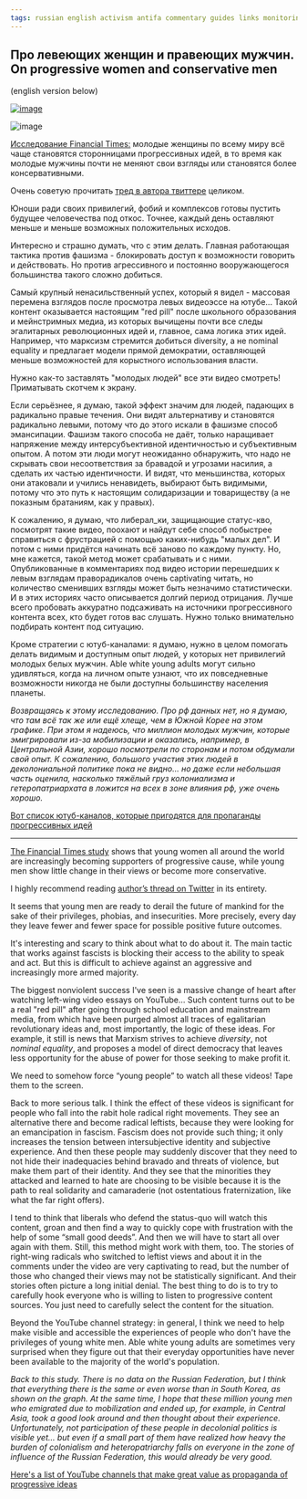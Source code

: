 ```yaml
---
tags: russian english activism antifa commentary guides links monitoring nazis politics philosophy practices queer 
---
```


## Про левеющих женщин и правеющих мужчин. On progressive women and conservative men

(english version below)

[![image](https://github.com/sansmerde/sansmerde.github.io/assets/156181842/8aa948dd-b53e-4664-9de2-c3560592f9dd 'source: twitter account of John Burn-Murdoch who did the study, apparently')](https://twitter.com/jburnmurdoch/status/1750849189834022932/)

![image](https://github.com/sansmerde/sansmerde.github.io/assets/156181842/cdbec1dd-2e2d-424f-9d5f-2d7f3c1920f3)


[Исследование Financial Times:](https://www.ft.com/content/29fd9b5c-2f35-41bf-9d4c-994db4e12998) молодые женщины по всему миру всё чаще становятся сторонницами прогрессивных идей, в то время как молодые мужчины почти не меняют свои взгляды или становятся более консервативными.

Очень советую прочитать [тред в автора твиттере](https://twitter.com/jburnmurdoch/status/1750849189834022932) целиком.

Юноши ради своих привилегий, фобий и комплексов готовы пустить будущее человечества под откос. Точнее, каждый день оставляют меньше и меньше возможных положительных исходов. 

Интересно и страшно думать, что с этим делать. Главная работающая тактика против фашизма - блокировать доступ к возможности говорить и действовать. Но против агрессивного и постоянно вооружающегося большинства такого сложно добиться. 

Самый крупный ненасильственный успех, который я видел - массовая перемена взглядов после просмотра левых видеоэссе на ютубе... Такой контент оказывается настоящим "red pill" после школьного образования и мейнстримных медиа, из которых вычищены почти все следы эгалитарных революционных идей и, главное, сама логика этих идей. Например, что марксизм стремится добиться diversity, а не nominal equality и предлагает модели прямой демократии, оставляющей меньше возможностей для корыстного использования власти. 

Нужно как-то заставлять "молодых людей" все эти видео смотреть! Приматывать скотчем к экрану. 

Если серьёзнее, я думаю, такой эффект значим для людей, падающих в радикально правые течения. Они видят альтернативу и становятся радикально левыми, потому что до этого искали в фашизме способ эмансипации. Фашизм такого способа не даёт, только наращивает напряжение между интерсубъективной идентичностью и субъективным опытом. А потом эти люди могут неожиданно обнаружить, что надо не скрывать свои несоответствия за бравадой и угрозами насилия, а сделать их частью идентичности. И видят, что меньшинства, которых они атаковали и учились ненавидеть, выбирают быть видимыми, потому что это путь к настоящим солидаризации и товариществу (а не показным братаниям, как у правых).

К сожалению, я думаю, что либерал_ки, защищающие статус-кво, посмотрят такие видео, поохают и найдут себе способ побыстрее справиться с фрустрацией с помощью каких-нибудь "малых дел". И потом с ними придётся начинать всё заново по каждому пункту. Но, мне кажется, такой метод может срабатывать и с ними. Опубликованные в комментариях под видео истории перешедших к левым взглядам праворадикалов очень captivating читать, но количество сменивших взгляды может быть незначимо статистически. И в этих историях часто описывается долгий период отрицания. Лучше всего пробовать аккуратно подсаживать на источники прогрессивного контента всех, кто будет готов вас слушать. Нужно только внимательно подбирать контент под ситуацию.

Кроме стратегии с ютуб-каналами: я думаю, нужно в целом помогать делать видимым и доступным опыт людей, у которых нет привилегий молодых белых мужчин. Able white young adults могут сильно удивляться, когда на личном опыте узнают, что их повседневные возможности никогда не были доступны большинству населения планеты.

_Возвращаясь к этому исследованию. Про рф данных нет, но я думаю, что там всё так же или ещё хлеще, чем в Южной Корее на этом графике. При этом я надеюсь, что миллион молодых мужчин, которые эмигрировали из-за мобилизации и оказались, например, в Центральной Азии, хорошо посмотрели по сторонам и потом обдумали свой опыт. К сожалению, большого участия этих людей в деколониальной политике пока не видно... но даже если небольшая часть оценила, насколько тяжёлый груз колониализма и гетеропатриархата в ложится на всех в зоне влияния рф, уже очень хорошо._

[Вот список ютуб-каналов, которые пригодятся для пропаганды прогрессивных идей](https://sansmerde.github.io/other_good_content.html)

---

[The Financial Times study](https://www.ft.com/content/29fd9b5c-2f35-41bf-9d4c-994db4e12998) shows that young women all around the world are increasingly becoming supporters of progressive cause, while young men show little change in their views or become more conservative.

I highly recommend reading [author’s thread on Twitter](https://twitter.com/jburnmurdoch/status/1750849189834022932) in its entirety.

It seems that young men are ready to derail the future of mankind for the sake of their privileges, phobias, and insecurities. More precisely, every day they leave fewer and fewer space for possible positive future outcomes.

It's interesting and scary to think about what to do about it. The main tactic that works against fascists is blocking their access to the ability to speak and act. But this is difficult to achieve against an aggressive and increasingly more armed majority.

The biggest nonviolent success I've seen is a massive change of heart after watching left-wing video essays on YouTube... Such content turns out to be a real "red pill" after going through school education and mainstream media, from which have been purged almost all traces of egalitarian revolutionary ideas and, most importantly, the logic of these ideas. For example, it still is news that Marxism strives to achieve _diversity_, not _nominal equality_, and proposes a model of direct democracy that leaves less opportunity for the abuse of power for those seeking to make profit it.

We need to somehow force “young people” to watch all these videos! Tape them to the screen.

Back to more serious talk. I think the effect of these videos is significant for people who fall into the rabit hole radical right movements. They see an alternative there and become radical leftists, because they were looking for an emancipation in fascism. Fascism does not provide such thing; it only increases the tension between intersubjective identity and subjective experience. And then these people may suddenly discover that they need to not hide their inadequacies behind bravado and threats of violence, but make them part of their identity. And they see that the minorities they attacked and learned to hate are choosing to be visible because it is the path to real solidarity and camaraderie (not ostentatious fraternization, like what the far right offers).

I tend to think that liberals who defend the status-quo will watch this content, groan and then find a way to quickly cope with frustration with the help of some “small good deeds”. And then we will have to start all over again with them. Still, this method might work with them, too. The stories of right-wing radicals who switched to leftist views and about it in the comments under the video are very captivating to read, but the number of those who changed their views may not be statistically significant. And their stories often picture a long initial denial. The best thing to do is to try to carefully hook everyone who is willing to listen to progressive content sources. You just need to carefully select the content for the situation.

Beyond the YouTube channel strategy: in general, I think we need to help make visible and accessible the experiences of people who don't have the privileges of young white men. Able white young adults are sometimes very surprised when they figure out that their everyday opportunities have never been available to the majority of the world's population.

_Back to this study. There is no data on the Russian Federation, but I think that everything there is the same or even worse than in South Korea, as shown on the graph. At the same time, I hope that these million young men who emigrated due to mobilization and ended up, for example, in Central Asia, took a good look around and then thought about their experience. Unfortunately, not participation of these people in decolonial politics is visible yet... but even if a small part of them have realized how heavy the burden of colonialism and heteropatriarchy falls on everyone in the zone of influence of the Russian Federation, this would already be very good._

[Here's a list of YouTube channels that make great value as propaganda of progressive ideas](https://sansmerde.github.io/other_good_content.html)
